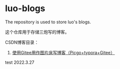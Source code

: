 # luo-blogs
The repository is used to store luo's blogs.

这个仓库用于存储三炮写的博客。

CSDN博客目录：

1. [使用Gitee用作图片床写博客（Picgo+typora+Gitee）](https://blog.csdn.net/luolaihua2018/article/details/122350976)

test
2022.3.27
